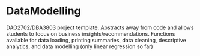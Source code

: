 # DataModelling
DAO2702/DBA3803 project template. Abstracts away from code and allows students to focus on business insights/recommendations. Functions available for data loading, printing summaries, data cleaning, descriptive analytics, and data modelling (only linear regression so far)
